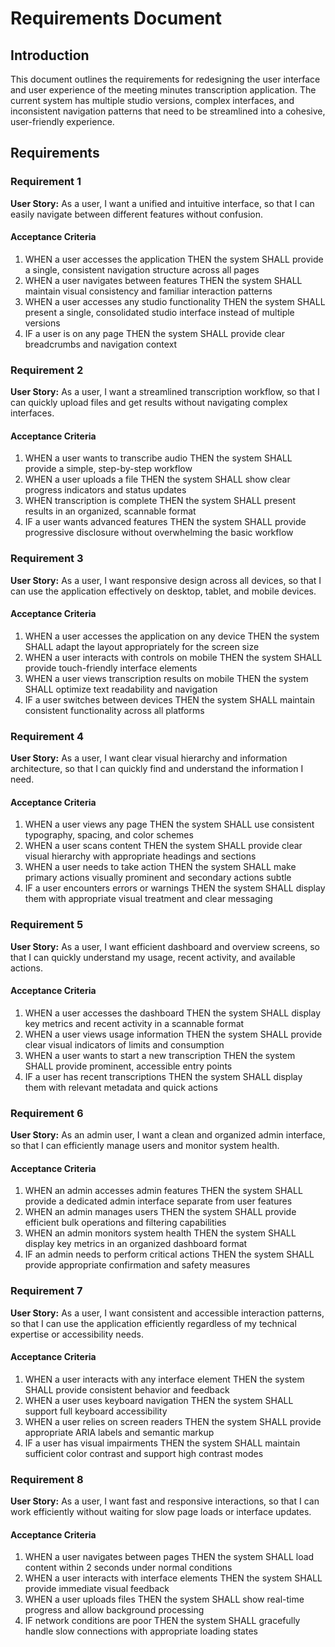 # Requirements Document

## Introduction

This document outlines the requirements for redesigning the user interface and user experience of the meeting minutes transcription application. The current system has multiple studio versions, complex interfaces, and inconsistent navigation patterns that need to be streamlined into a cohesive, user-friendly experience.

## Requirements

### Requirement 1

**User Story:** As a user, I want a unified and intuitive interface, so that I can easily navigate between different features without confusion.

#### Acceptance Criteria

1. WHEN a user accesses the application THEN the system SHALL provide a single, consistent navigation structure across all pages
2. WHEN a user navigates between features THEN the system SHALL maintain visual consistency and familiar interaction patterns
3. WHEN a user accesses any studio functionality THEN the system SHALL present a single, consolidated studio interface instead of multiple versions
4. IF a user is on any page THEN the system SHALL provide clear breadcrumbs and navigation context

### Requirement 2

**User Story:** As a user, I want a streamlined transcription workflow, so that I can quickly upload files and get results without navigating complex interfaces.

#### Acceptance Criteria

1. WHEN a user wants to transcribe audio THEN the system SHALL provide a simple, step-by-step workflow
2. WHEN a user uploads a file THEN the system SHALL show clear progress indicators and status updates
3. WHEN transcription is complete THEN the system SHALL present results in an organized, scannable format
4. IF a user wants advanced features THEN the system SHALL provide progressive disclosure without overwhelming the basic workflow

### Requirement 3

**User Story:** As a user, I want responsive design across all devices, so that I can use the application effectively on desktop, tablet, and mobile devices.

#### Acceptance Criteria

1. WHEN a user accesses the application on any device THEN the system SHALL adapt the layout appropriately for the screen size
2. WHEN a user interacts with controls on mobile THEN the system SHALL provide touch-friendly interface elements
3. WHEN a user views transcription results on mobile THEN the system SHALL optimize text readability and navigation
4. IF a user switches between devices THEN the system SHALL maintain consistent functionality across all platforms

### Requirement 4

**User Story:** As a user, I want clear visual hierarchy and information architecture, so that I can quickly find and understand the information I need.

#### Acceptance Criteria

1. WHEN a user views any page THEN the system SHALL use consistent typography, spacing, and color schemes
2. WHEN a user scans content THEN the system SHALL provide clear visual hierarchy with appropriate headings and sections
3. WHEN a user needs to take action THEN the system SHALL make primary actions visually prominent and secondary actions subtle
4. IF a user encounters errors or warnings THEN the system SHALL display them with appropriate visual treatment and clear messaging

### Requirement 5

**User Story:** As a user, I want efficient dashboard and overview screens, so that I can quickly understand my usage, recent activity, and available actions.

#### Acceptance Criteria

1. WHEN a user accesses the dashboard THEN the system SHALL display key metrics and recent activity in a scannable format
2. WHEN a user views usage information THEN the system SHALL provide clear visual indicators of limits and consumption
3. WHEN a user wants to start a new transcription THEN the system SHALL provide prominent, accessible entry points
4. IF a user has recent transcriptions THEN the system SHALL display them with relevant metadata and quick actions

### Requirement 6

**User Story:** As an admin user, I want a clean and organized admin interface, so that I can efficiently manage users and monitor system health.

#### Acceptance Criteria

1. WHEN an admin accesses admin features THEN the system SHALL provide a dedicated admin interface separate from user features
2. WHEN an admin manages users THEN the system SHALL provide efficient bulk operations and filtering capabilities
3. WHEN an admin monitors system health THEN the system SHALL display key metrics in an organized dashboard format
4. IF an admin needs to perform critical actions THEN the system SHALL provide appropriate confirmation and safety measures

### Requirement 7

**User Story:** As a user, I want consistent and accessible interaction patterns, so that I can use the application efficiently regardless of my technical expertise or accessibility needs.

#### Acceptance Criteria

1. WHEN a user interacts with any interface element THEN the system SHALL provide consistent behavior and feedback
2. WHEN a user uses keyboard navigation THEN the system SHALL support full keyboard accessibility
3. WHEN a user relies on screen readers THEN the system SHALL provide appropriate ARIA labels and semantic markup
4. IF a user has visual impairments THEN the system SHALL maintain sufficient color contrast and support high contrast modes

### Requirement 8

**User Story:** As a user, I want fast and responsive interactions, so that I can work efficiently without waiting for slow page loads or interface updates.

#### Acceptance Criteria

1. WHEN a user navigates between pages THEN the system SHALL load content within 2 seconds under normal conditions
2. WHEN a user interacts with interface elements THEN the system SHALL provide immediate visual feedback
3. WHEN a user uploads files THEN the system SHALL show real-time progress and allow background processing
4. IF network conditions are poor THEN the system SHALL gracefully handle slow connections with appropriate loading states